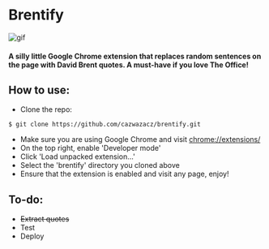 # Brentify
![gif](https://media.giphy.com/media/xThtag8tOpTGClYTeg/giphy.gif)
#### A silly little Google Chrome extension that replaces random sentences on the page with David Brent quotes. A must-have if you love The Office!

How to use:
---

- Clone the repo:
```
$ git clone https://github.com/cazwazacz/brentify.git
```
- Make sure you are using Google Chrome and visit [chrome://extensions/](chrome://extensions/)
- On the top right, enable 'Developer mode'
- Click 'Load unpacked extension...'
- Select the 'brentify' directory you cloned above
- Ensure that the extension is enabled and visit any page, enjoy!

To-do:
---

- ~~Extract quotes~~
- Test
- Deploy
